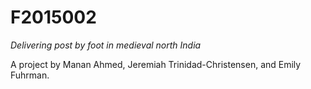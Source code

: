 # F2015002

_Delivering post by foot in medieval north India_

A project by Manan Ahmed, Jeremiah Trinidad-Christensen, and Emily Fuhrman.